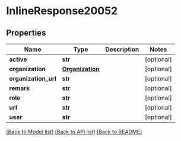 # InlineResponse20052

## Properties
Name | Type | Description | Notes
------------ | ------------- | ------------- | -------------
**active** | **str** |  | [optional] 
**organization** | [**Organization**](Organization.md) |  | [optional] 
**organization_url** | **str** |  | [optional] 
**remark** | **str** |  | [optional] 
**role** | **str** |  | [optional] 
**url** | **str** |  | [optional] 
**user** | **str** |  | [optional] 

[[Back to Model list]](../README.md#documentation-for-models) [[Back to API list]](../README.md#documentation-for-api-endpoints) [[Back to README]](../README.md)

